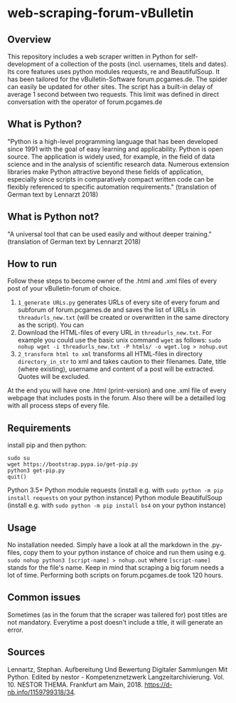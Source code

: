 # web-scraping-forum-vBulletin
## Overview
This repository includes a web scraper written in Python for self-development of a collection of the posts (incl. usernames, titels and dates). Its core features uses python modules requests, re and BeautifulSoup. It has been tailored for the vBulletin-Software forum.pcgames.de. The spider can easily be updated for other sites.
The script has a built-in delay of average 1 second between two requests. This limit was defined in direct conversation with the operator of forum.pcgames.de
## What is Python?
"Python is a high-level programming language that has been developed since 1991 with the goal of easy learning and applicability. Python is open source. The application is widely used, for example, in the field of data science and in the analysis of scientific research data. Numerous extension libraries make Python attractive beyond these fields of application, especially since scripts in comparatively compact written code can be flexibly referenced to specific automation requirements." (translation of German text by Lennarzt 2018)
## What is Python not?
"A universal tool that can be used easily and without deeper training." (translation of German text by Lennarzt 2018)
## How to run
Follow these steps to become owner of the .html and .xml files of every post of your vBulletin-forum of choice.
1. `1_generate URLs.py` generates URLs of every site of every forum and subforum of forum.pcgames.de and saves the list of URLs in `threadurls_new.txt` (will be created or overwritten in the same directory as the script). You can 
2. Download the HTML-files of every URL in `threadurls_new.txt`. For example you could use the basic unix command `wget` as follows: `sudo nohup wget -i threadurls_new.txt -P htmls/ -o wget.log > nohup.out`
3. `2_transform html to xml` transforms all HTML-files in directory `directory_in_str` to xml and takes caution to their filenames. Date, title (where existing), username and content of a post will be extracted. Quotes will be excluded.

At the end you will have one .html (print-version) and one .xml file of every webpage that includes posts in the forum. Also there will be a detailled log with all process steps of every file.
## Requirements
install pip and then python:
```
sudo su
wget https://bootstrap.pypa.io/get-pip.py
python3 get-pip.py
quit()
```
Python 3.5+
Python module requests (install e.g. with `sudo python -m pip install requests` on your python instance)
Python module BeautifulSoup (install e.g. with `sudo python -m pip install bs4` on your python instance)
## Usage
No installation needed. Simply have a look at all the markdown in the .py-files, copy them to your python instance of choice and run them using e.g. `sudo nohup python3 [script-name] > nohup.out` where `[script-name]` stands for the file's name. Keep in mind that scraping a big forum needs a lot of time. Performing both scripts on forum.pcgames.de took 120 hours.
## Common issues
Sometimes (as in the forum that the scraper was tailered for) post titles are not mandatory. Everytime a post doesn't include a title, it will generate an error.
## Sources
Lennartz, Stephan. Aufbereitung Und Bewertung Digitaler Sammlungen Mit Python. Edited by nestor - Kompetenznetzwerk Langzeitarchivierung. Vol. 10. NESTOR THEMA. Frankfurt am Main, 2018. https://d-nb.info/1159799318/34.
